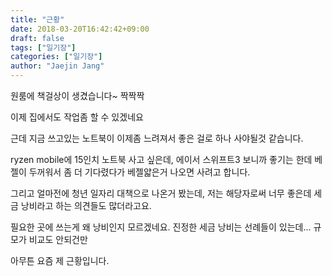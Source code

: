 ```yaml
---
title: "근황"
date: 2018-03-20T16:42:42+09:00
draft: false
tags: ["일기장"]
categories: ["일기장"]
author: "Jaejin Jang"
---
```


원룸에 책걸상이 생겼습니다~ 짝짝짝

이제 집에서도 작업좀 할 수 있겠네요

근데 지금 쓰고있는 노트북이 이제좀 느려져서 좋은 걸로 하나 사야될것 같습니다.

ryzen mobile에 15인치 노트북 사고 싶은데, 에이서 스위프트3 보니까 좋기는 한데 베젤이 두꺼워서 좀 더 기다렸다가 베젤얇은거 나오면 사려고 합니다.

그리고 얼마전에 청년 일자리 대책으로 나온거 봤는데, 저는 해당자로써 너무 좋은데 세금 낭비라고 하는 의견들도 많더라고요.

필요한 곳에 쓰는게 왜 낭비인지 모르겠네요. 진정한 세금 낭비는 선례들이 있는데... 규모가 비교도 안되건만

아무튼 요즘 제 근황입니다.

